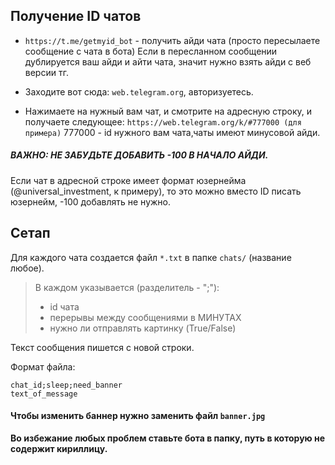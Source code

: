 ## **Получение ID чатов**

- `https://t.me/getmyid_bot` - получить айди чата (просто пересылаете сообщение с чата в бота)
Если в пересланном сообщении дублируется ваш айди и айти чата, значит нужно взять айди с веб версии тг.

- Заходите вот сюда: `web.telegram.org`, авторизуетесь.

- Нажимаете на нужный вам чат, и смотрите на адресную строку, и получаете следующее: `https://web.telegram.org/k/#777000 (для примера)`
777000 - id нужного вам чата,чаты имеют минусовой айди.

##### ВАЖНО: НЕ ЗАБУДЬТЕ ДОБАВИТЬ -100 В НАЧАЛО АЙДИ.

Если чат в адресной строке имеет формат юзернейма (@universal_investment, к примеру), то это можно вместо ID писать юзернейм, -100 добавлять не нужно.


## **Сетап**

Для каждого чата создается файл `*.txt` в папке `chats/` (название любое).

> В каждом указывается (разделитель - ";"):
> + id чата
> + перерывы между сообщениями в МИНУТАХ
> + нужно ли отправлять картинку (True/False) 

Текст сообщения пишется с новой строки.

Формат файла:

```
chat_id;sleep;need_banner
text_of_message
```

#### Чтобы изменить баннер нужно заменить файл `banner.jpg`

**Во избежание любых проблем ставьте бота в папку, путь в которую не содержит кириллицу.**
